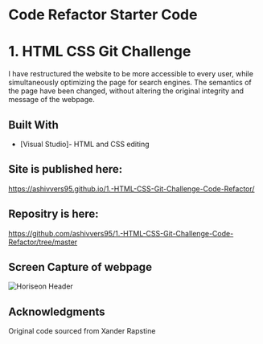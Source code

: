 # Code Refactor Starter Code
# 1. HTML CSS Git Challenge 

I have restructured the website to be more accessible to every user, while simultaneously optimizing the page for search engines. The semantics of the page have been changed, without altering the original integrity and message of the webpage.

## Built With

* [Visual Studio]- HTML and CSS editing

## Site is published here: 

https://ashivvers95.github.io/1.-HTML-CSS-Git-Challenge-Code-Refactor/

## Repositry is here:

https://github.com/ashivvers95/1.-HTML-CSS-Git-Challenge-Code-Refactor/tree/master

## Screen Capture of webpage

 ![Horiseon Header](/assets/images/capture.png "Screen Capture of header")

## Acknowledgments

Original code sourced from Xander Rapstine
